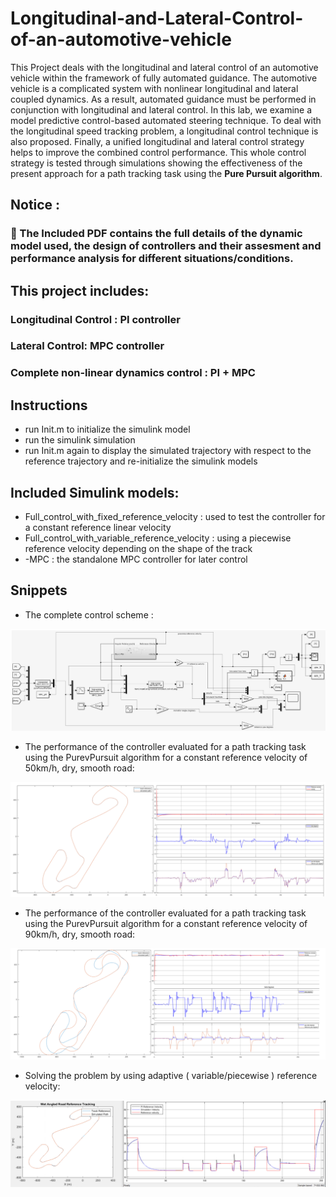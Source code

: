 # Longitudinal-and-Lateral-Control-of-an-automotive-vehicle

This Project deals with the longitudinal and lateral control of an automotive vehicle within the
framework of fully automated guidance. The automotive vehicle is a complicated system with
nonlinear longitudinal and lateral coupled dynamics. As a result, automated guidance must be
performed in conjunction with longitudinal and lateral control. In this lab, we examine a model
predictive control-based automated steering technique. To deal with the longitudinal speed
tracking problem, a longitudinal control technique is also proposed. Finally, a unified longitudinal
and lateral control strategy helps to improve the combined control performance. 
This whole control strategy is tested through simulations showing the effectiveness of the present approach for a path tracking task using the **Pure Pursuit algorithm**.


## Notice : 
 ###  :red_circle: The Included PDF contains the full details of the dynamic model used, the design of controllers and their assesment and performance analysis for different situations/conditions. 


## This project includes: 
### Longitudinal Control : PI controller 
### Lateral Control: MPC controller 
### Complete non-linear dynamics control : PI + MPC
 
 ## Instructions
- run Init.m to initialize the simulink model 
- run the simulink simulation 
- run Init.m again to display the simulated trajectory with respect to the reference trajectory and re-initialize the simulink models

## Included Simulink models: 
- Full_control_with_fixed_reference_velocity : used to test the controller for a constant reference linear velocity
- Full_control_with_variable_reference_velocity : using a piecewise reference velocity depending on the shape of the track
- -MPC : the standalone MPC controller for later control






## Snippets 
- The complete control scheme :


![](Images/combined_controller.PNG)


- The performance of the controller evaluated for a path tracking task using the PurevPursuit algorithm for a constant reference velocity of 50km/h, dry, smooth road: 


![](Images/50km.PNG)

- The performance of the controller evaluated for a path tracking task using the PurevPursuit algorithm for a constant reference velocity of 90km/h, dry, smooth road:


![](Images/90km.PNG)

- Solving the problem by using adaptive ( variable/piecewise ) reference velocity:


![](Images/traj_and_vel_tracking.PNG)


